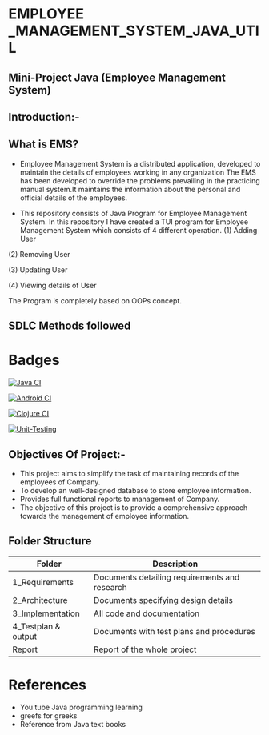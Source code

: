 #  EMPLOYEE _MANAGEMENT_SYSTEM_JAVA_UTIL

## Mini-Project Java (Employee Management System)
 
## Introduction:-

## What is EMS?

* Employee Management System is a distributed application, developed to maintain the details of employees working in any organization The EMS has been developed to override the problems prevailing in the practicing manual system.It maintains the information about the personal and official details of the employees.

* This repository consists of Java Program for Employee Management System. In this repository I have created a TUI program for Employee Management System which consists of 4 different operation.
(1) Adding User

(2) Removing User

(3) Updating User

(4) Viewing details of User

The Program is completely based on OOPs concept.

## SDLC Methods followed
# Badges

[![Java CI](https://github.com/RAVI9966/M3_EMPLOYEE_MANAGEMENT_SYSTEM_JAVA_UTIL/actions/workflows/main.yml/badge.svg)](https://github.com/RAVI9966/M3_EMPLOYEE_MANAGEMENT_SYSTEM_JAVA_UTIL/actions/workflows/main.yml)

[![Android CI](https://github.com/RAVI9966/M3_EMPLOYEE_MANAGEMENT_SYSTEM_JAVA_UTIL/actions/workflows/Android.yml/badge.svg)](https://github.com/RAVI9966/M3_EMPLOYEE_MANAGEMENT_SYSTEM_JAVA_UTIL/actions/workflows/Android.yml)

[![Clojure CI](https://github.com/RAVI9966/M3_EMPLOYEE_MANAGEMENT_SYSTEM_JAVA_UTIL/actions/workflows/Clojure.yml/badge.svg)](https://github.com/RAVI9966/M3_EMPLOYEE_MANAGEMENT_SYSTEM_JAVA_UTIL/actions/workflows/Clojure.yml)

[![Unit-Testing](https://github.com/RAVI9966/M3_EMPLOYEE_MANAGEMENT_SYSTEM_JAVA_UTIL/actions/workflows/Unit.yml/badge.svg)](https://github.com/RAVI9966/M3_EMPLOYEE_MANAGEMENT_SYSTEM_JAVA_UTIL/actions/workflows/Unit.yml)



## Objectives Of Project:-

* This project aims to simplify the task of maintaining records of the employees of Company.
* To develop an well-designed database to store employee information.
* Provides full functional reports to management of Company.
* The objective of this project is to provide a comprehensive approach towards the management of employee information.


## Folder Structure

| Folder | Description |
| ------ | ----------- |
| 1_Requirements | Documents detailing requirements and research |
| 2_Architecture |	Documents specifying design details |
| 3_Implementation	| All code and documentation |
| 4_Testplan & output |	Documents with test plans and procedures |
| Report |	Report of the whole project |

# References

* You tube Java programming learning 
* greefs for greeks 
* Reference from Java text books


